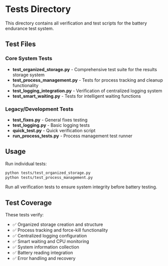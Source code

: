 # Tests Directory

This directory contains all verification and test scripts for the battery endurance test system.

## Test Files

### Core System Tests
- **test_organized_storage.py** - Comprehensive test suite for the results storage system
- **test_process_management.py** - Tests for process tracking and cleanup functionality  
- **test_logging_integration.py** - Verification of centralized logging system
- **test_smart_waiting.py** - Tests for intelligent waiting functions

### Legacy/Development Tests
- **test_fixes.py** - General fixes testing
- **test_logging.py** - Basic logging tests
- **quick_test.py** - Quick verification script
- **run_process_tests.py** - Process management test runner

## Usage

Run individual tests:
```bash
python tests/test_organized_storage.py
python tests/test_process_management.py
```

Run all verification tests to ensure system integrity before battery testing.

## Test Coverage

These tests verify:
- ✅ Organized storage creation and structure
- ✅ Process tracking and force-kill functionality  
- ✅ Centralized logging configuration
- ✅ Smart waiting and CPU monitoring
- ✅ System information collection
- ✅ Battery reading integration
- ✅ Error handling and recovery